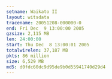 ```yaml
---
setname: Waikato II
layout: witsdata
tracename: 20051208-000000-0
end: Fri Dec  9 13:00:00 2005
gzsize: 2,115 MB
len: 24:00:00
start: Thu Dec  8 13:00:01 2005
totalwirelen: 37,187 MB
pkts: 86 million
size: 6,529 MB
md5: d0fdc60dc9d95de9b0d55941740d29d4
---
```

